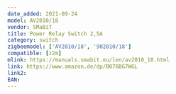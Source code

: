 ```yaml
---
date_added: 2021-09-24
model: AV2010/18
vendor: SMaBiT
title: Power Relay Switch 2,5A
category: switch
zigbeemodel: ['AV2010/18', '902010/18']
compatible: [z2m]
mlink: https://manuals.smabit.eu/len/av2010_18.html
link: https://www.amazon.de/dp/B076BG7WGL
link2: 
EAN: 
---
```




